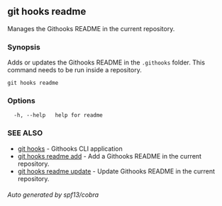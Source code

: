 ## git hooks readme

Manages the Githooks README in the current repository.

### Synopsis

Adds or updates the Githooks README in the `.githooks` folder.
This command needs to be run inside a repository.

```
git hooks readme
```

### Options

```
  -h, --help   help for readme
```

### SEE ALSO

* [git hooks](git_hooks.md)	 - Githooks CLI application
* [git hooks readme add](git_hooks_readme_add.md)	 - Add a Githooks README in the current repository.
* [git hooks readme update](git_hooks_readme_update.md)	 - Update Githooks README in the current repository.

###### Auto generated by spf13/cobra 
